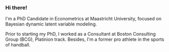 ### Hi there!
I'm a PhD Candidate in Econometrics at Maastricht University, focused on Bayesian dynamic latent variable modeling.

Prior to starting my PhD, I worked as a Consultant at Boston Consulting Group (BCG), Platinion track. Besides, I'm a former pro athlete in the sports of handball.

